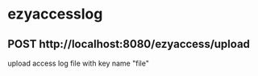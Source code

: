 # ezyaccesslog

## POST http://localhost:8080/ezyaccess/upload
upload access log file with key name "file"
